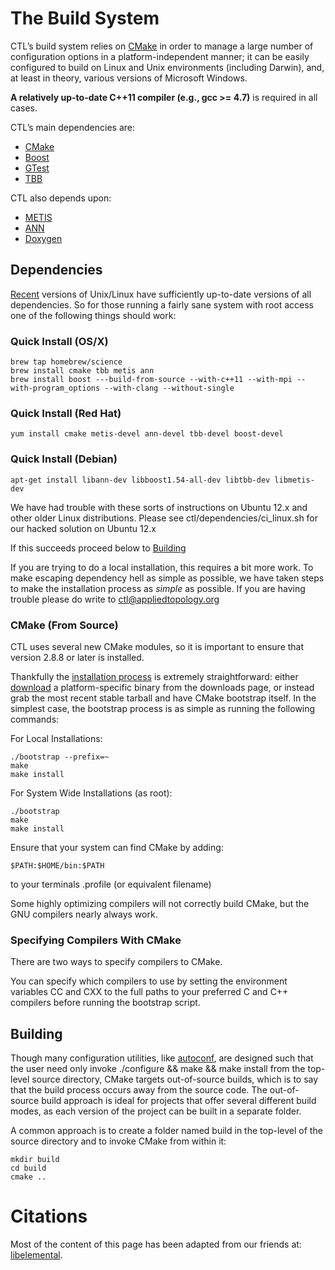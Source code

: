 # The Build System

CTL’s build system relies on [CMake](http://cmake.org) in order to manage a large number of configuration options in a platform-independent manner; it can be easily configured to build on Linux and Unix environments (including Darwin), and, at least in theory, various versions of Microsoft Windows. 

**A relatively up-to-date C++11 compiler (e.g., gcc >= 4.7)** is required in all cases.

CTL’s main dependencies are:
- [CMake](http://www.cmake.org)
- [Boost](http://www.boost.org)
- [GTest](https://code.google.com/p/googletest/)
- [TBB](https://www.threadingbuildingblocks.org/)

CTL also depends upon:
- [METIS](http://glaros.dtc.umn.edu/gkhome/metis/metis/overview)
- [ANN](http://www.cs.umd.edu/~mount/ANN/)
- [Doxygen](http://www.stack.nl/~dimitri/doxygen/)

## Dependencies

[Recent](http://pkgs.org/) versions of Unix/Linux have sufficiently up-to-date versions of all dependencies. So for those running a fairly sane system with root access one of the following things should work:

### Quick Install (OS/X)
	brew tap homebrew/science
	brew install cmake tbb metis ann
	brew install boost ---build-from-source --with-c++11 --with-mpi --with-program_options --with-clang --without-single
    
### Quick Install (Red Hat)
	yum install cmake metis-devel ann-devel tbb-devel boost-devel
    
### Quick Install (Debian)
	apt-get install libann-dev libboost1.54-all-dev libtbb-dev libmetis-dev

We have had trouble with these sorts of instructions on Ubuntu 12.x and other older Linux distributions. Please see ctl/dependencies/ci_linux.sh for our hacked solution on Ubuntu 12.x

If this succeeds proceed below to [Building](##Building)

If you are trying to do a local installation, this requires a bit more work.
To make escaping dependency hell as simple as possible, we have taken steps to make the installation process as _simple_ as possible. If you are having trouble
please do write to [ctl@appliedtopology.org](mailto:ctl@appliedtopology.org)

### CMake (From Source)
CTL uses several new CMake modules, so it is important to ensure that version 2.8.8 or later is installed. 

Thankfully the [installation process](http://www.cmake.org/cmake/help/install.html) is extremely straightforward: either [download](http://www.cmake.org/cmake/resources/software.html) a platform-specific binary from the downloads page, or instead grab the most recent stable tarball and have CMake bootstrap itself. In the simplest case, the bootstrap process is as simple as running the following commands:

For Local Installations:

	./bootstrap --prefix=~
	make
	make install

For System Wide Installations (as root):

	./bootstrap
	make
	make install

Ensure that your system can find CMake by adding:

	$PATH:$HOME/bin:$PATH 

to your terminals .profile (or equivalent filename)

Some highly optimizing compilers will not correctly build CMake, but the GNU compilers nearly always work. 

### Specifying Compilers With CMake

There are two ways to specify compilers to CMake.


You can specify which compilers to use by setting the environment variables CC and CXX to the full paths to your preferred C and C++ compilers before running the bootstrap script.

## Building
Though many configuration utilities, like [autoconf](http://www.gnu.org/software/autoconf/), are designed such that the user need only invoke ./configure && make && make install from the top-level source directory, CMake targets out-of-source builds, which is to say that the build process occurs away from the source code. The out-of-source build approach is ideal for projects that offer several different build modes, as each version of the project can be built in a separate folder.

A common approach is to create a folder named build in the top-level of the source directory and to invoke CMake from within it:

	mkdir build
	cd build
	cmake ..
    
# Citations
Most of the content of this page has been adapted from our friends at:
[libelemental](http://www.libelemental.org).
